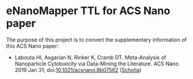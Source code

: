 # eNanoMapper TTL for ACS Nano paper

The purpose of this project is to convert the supplementary information of this ACS Nano paper:

* Labouta HI, Asgarian N, Rinker K, Cramb DT. Meta-Analysis of Nanoparticle Cytotoxicity via Data-Mining the Literature. ACS Nano. 2019 Jan 31; doi:[10.1021/acsnano.8b07562](https:/doi.org/10.1021/acsnano.8b07562) ([Scholia](https://tools.wmflabs.org/scholia/work/Q69534939))
